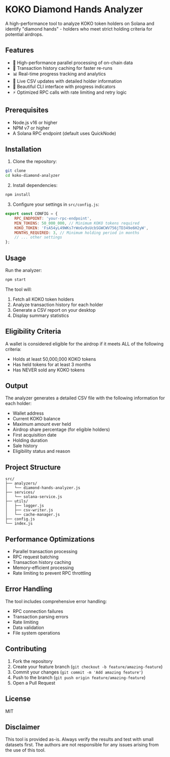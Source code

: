 # KOKO Diamond Hands Analyzer

A high-performance tool to analyze KOKO token holders on Solana and identify "diamond hands" - holders who meet strict holding criteria for potential airdrops.

## Features

- 🚀 High-performance parallel processing of on-chain data
- 💾 Transaction history caching for faster re-runs
- 📊 Real-time progress tracking and analytics
- 📝 Live CSV updates with detailed holder information
- 🎨 Beautiful CLI interface with progress indicators
- ⚡ Optimized RPC calls with rate limiting and retry logic

## Prerequisites

- Node.js v16 or higher
- NPM v7 or higher
- A Solana RPC endpoint (default uses QuickNode)

## Installation

1. Clone the repository:
```bash
git clone 
cd koko-diamond-analyzer
```

2. Install dependencies:
```bash
npm install
```

3. Configure your settings in `src/config.js`:
```javascript
export const CONFIG = {
    RPC_ENDPOINT: 'your-rpc-endpoint',
    MIN_TOKENS: 50_000_000, // Minimum KOKO tokens required
    KOKO_TOKEN: 'FsA54yL49WKs7rWoGv9sUcbSGWCWV756jTD349e6H2yW',
    MONTHS_REQUIRED: 3, // Minimum holding period in months
    // ... other settings
};
```

## Usage

Run the analyzer:
```bash
npm start
```

The tool will:
1. Fetch all KOKO token holders
2. Analyze transaction history for each holder
3. Generate a CSV report on your desktop
4. Display summary statistics

## Eligibility Criteria

A wallet is considered eligible for the airdrop if it meets ALL of the following criteria:
- Holds at least 50,000,000 KOKO tokens
- Has held tokens for at least 3 months
- Has NEVER sold any KOKO tokens

## Output

The analyzer generates a detailed CSV file with the following information for each holder:
- Wallet address
- Current KOKO balance
- Maximum amount ever held
- Airdrop share percentage (for eligible holders)
- First acquisition date
- Holding duration
- Sale history
- Eligibility status and reason

## Project Structure

```
src/
├── analyzers/
│   └── diamond-hands-analyzer.js
├── services/
│   └── solana-service.js
├── utils/
│   ├── logger.js
│   ├── csv-writer.js
│   └── cache-manager.js
├── config.js
└── index.js
```

## Performance Optimizations

- Parallel transaction processing
- RPC request batching
- Transaction history caching
- Memory-efficient processing
- Rate limiting to prevent RPC throttling

## Error Handling

The tool includes comprehensive error handling:
- RPC connection failures
- Transaction parsing errors
- Rate limiting
- Data validation
- File system operations

## Contributing

1. Fork the repository
2. Create your feature branch (`git checkout -b feature/amazing-feature`)
3. Commit your changes (`git commit -m 'Add amazing feature'`)
4. Push to the branch (`git push origin feature/amazing-feature`)
5. Open a Pull Request

## License

MIT

## Disclaimer

This tool is provided as-is. Always verify the results and test with small datasets first. The authors are not responsible for any issues arising from the use of this tool.